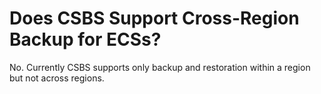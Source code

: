 # Does CSBS Support Cross-Region Backup for ECSs?<a name="EN-US_TOPIC_0056584614"></a>

No. Currently CSBS supports only backup and restoration within a region but not across regions.

